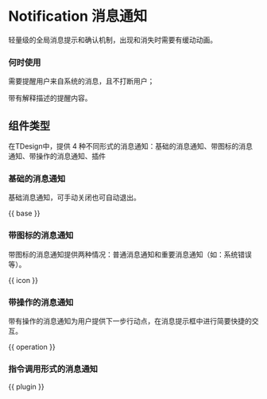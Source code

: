 # Notification 消息通知

轻量级的全局消息提示和确认机制，出现和消失时需要有缓动动画。

### 何时使用

需要提醒用户来自系统的消息，且不打断用户；

带有解释描述的提醒内容。

## 组件类型

在TDesign中，提供 4 种不同形式的消息通知：基础的消息通知、带图标的消息通知、带操作的消息通知、插件

### 基础的消息通知

基础消息通知，可手动关闭也可自动退出。

{{ base }}

### 带图标的消息通知

带图标的消息通知提供两种情况：普通消息通知和重要消息通知（如：系统错误等）。

{{ icon }}

### 带操作的消息通知

带有操作的消息通知为用户提供下一步行动点，在消息提示框中进行简要快捷的交互。

{{ operation }}


### 指令调用形式的消息通知

{{ plugin }}

